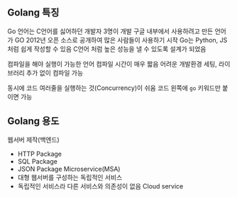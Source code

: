 ## Golang 특징
Go 언어는 C언어를 싫어하던 개발자 3명이 개발
구글 내부에서 사용하려고 만든 언어가 GO
2012년 오픈 소스로 공개하여 많은 사람들이 사용하기 시작
Go는 Python, JS 처럼 쉽게 작성할 수 있음
C언어 처럼 높은 성능을 낼 수 있도록 설계가 되었음

컴파일을 해야 실행이 가능한 언어
컴파일 시간이 매우 짧음
어려운 개발환경 세팅, 라이브러리 추가 없이 컴파일 가능

동시에 코드 여러줄을 실행하는 것(Concurrency)이 쉬움
코드 왼쪽에 `go` 키워드만 붙이면 가능

## Golang 용도
웹서버 제작(백엔드)
- HTTP Package
- SQL Package
- JSON Package
Microservice(MSA)
- 대형 웹서버를 구성하는 독립적인 서비스
- 독립적인 서비스라 다른 서비스와 의존성이 없음
Cloud service
